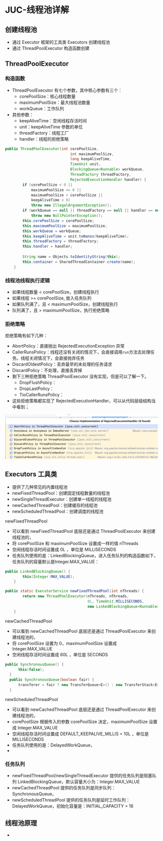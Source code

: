 # JUC-线程池详解
## 创建线程池

- 通过 Executor 框架的工具类 Executors 创建线程池
- 通过 ThreadPoolExecutor 构造函数创建

## ThreadPoolExecutor

### 构造函数

- ThreadPoolExecutor 有七个参数，其中核心参数有三个：
  - corePoolSize：核心线程数量
  - maximumPoolSize：最大线程池数量
  - workQueue：工作队列
- 其他参数：
  - keepAliveTime：空闲线程存活时间
  - unit：keepAliveTime 参数的单位
  - threadFactory：线程工厂
  - handler：线程的拒绝策略

```java
public ThreadPoolExecutor(int corePoolSize,
                              int maximumPoolSize,
                              long keepAliveTime,
                              TimeUnit unit,
                              BlockingQueue<Runnable> workQueue,
                              ThreadFactory threadFactory,
                              RejectedExecutionHandler handler) {
        if (corePoolSize < 0 ||
            maximumPoolSize <= 0 ||
            maximumPoolSize < corePoolSize ||
            keepAliveTime < 0)
            throw new IllegalArgumentException();
        if (workQueue == null || threadFactory == null || handler == null)
            throw new NullPointerException();
        this.corePoolSize = corePoolSize;
        this.maximumPoolSize = maximumPoolSize;
        this.workQueue = workQueue;
        this.keepAliveTime = unit.toNanos(keepAliveTime);
        this.threadFactory = threadFactory;
        this.handler = handler;

        String name = Objects.toIdentityString(this);
        this.container = SharedThreadContainer.create(name);
    }
```


### 线程池线程执行逻辑
- 如果线程数量 < corePoolSize，创建线程执行
- 如果线程 >= corePoolSize, 放入任务队列
- 如果队列满了，且 < maximumPoolSize，创建线程执行
- 队列满了，且 > maximumPoolSize，执行拒绝策略


### 拒绝策略
拒绝策略有如下几种：
- AbortPolicy：直接抛出 RejectedExecutionException 异常
- CallerRunsPolicy：线程还没有关闭的情况下，会直接调用`run`方法去处理任务。线程关闭情况下，会直接抛弃任务
- DiscardOldestPolicy：丢弃最早的未处理的任务请求
- DiscardPolicy：不处理，直接丢弃掉
- 剩下三种拒绝策略 ThreadPoolExecutor 没有实现，但是可以了解一下。
  - DropFlushPolicy：
  - DropLastPolicy：
  - TioCallerRunsPolicy：
- 这些拒绝策略都实现了 RejectedExecutionHandler，可以从代码层级结构当中看到；

![image-20250521111836769](images/image-20250521111836769.png)


## Executors 工具类

- 提供了几种常见的内置线程池
- newFixedThreadPool：创建固定线程数量的线程池
- newSingleThreadExecutor：创建单一线程的线程池
- newCachedThreadPool：创建缓存的线程池
- newScheduledThreadPool：创建调度的线程池

newFixedThreadPool
- 可以看到 newFixedThreadPool 底层还是通过 ThreadPoolExecutor 来创建线程池的，
- 将 corePoolSize 和 maximumPoolSize 设置成一样的值 nThreads
- 空闲线程存活时间设置成 0L ，单位是 MILLISECONDS
- 任务队列使用的是：LinkedBlockingQueue，进入任务队列的构造函数如下，任务队列的容量默认是Integer.MAX_VALUE：
```java
public LinkedBlockingQueue() {
        this(Integer.MAX_VALUE);
    }
```
```java
public static ExecutorService newFixedThreadPool(int nThreads) {
        return new ThreadPoolExecutor(nThreads, nThreads,
                                      0L, TimeUnit.MILLISECONDS,
                                      new LinkedBlockingQueue<Runnable>());
    }
```

newCachedThreadPool
- 可以看到 newCachedThreadPool 底层还是通过 ThreadPoolExecutor 来创建线程池的，
- 将 corePoolSize 设置为 0，maximumPoolSize 设置成 Integer.MAX_VALUE
- 空闲线程存活时间设置成 60L ，单位是 SECONDS
```java
public SynchronousQueue() {
      this(false);
  }
  public SynchronousQueue(boolean fair) {
      transferer = fair ? new TransferQueue<E>() : new TransferStack<E>();
  }
```

newScheduledThreadPool
- 可以看到 newCachedThreadPool 底层还是通过 ThreadPoolExecutor 来创建线程池的，
- corePoolSize 根据传入的参数 corePoolSize 决定，maximumPoolSize 设置成 Integer.MAX_VALUE
- 空闲线程存活时间设置成 DEFAULT_KEEPALIVE_MILLIS = 10L ，单位是 MILLISECONDS
- 任务队列使用的是：DelayedWorkQueue，
- 

### 任务队列
- newFixedThreadPool/newSingleThreadExecutor 提供的任务队列是阻塞队列 LinkedBlockingQueue，默认容量大小为：Integer.MAX_VALUE
- newCachedThreadPool 提供的任务队列是同步队列：SynchronousQueue，
- newScheduledThreadPool 提供的任务队列是延时工作队列：DelayedWorkQueue，初始化容量是：INITIAL_CAPACITY = 16

## 线程池原理

- 

